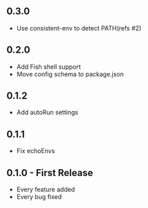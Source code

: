 ## 0.3.0
* Use consistent-env to detect PATH(refs #2)

## 0.2.0
* Add Fish shell support
* Move config schema to package.json

## 0.1.2
* Add autoRun settings

## 0.1.1
* Fix echoEnvs

## 0.1.0 - First Release
* Every feature added
* Every bug fixed
